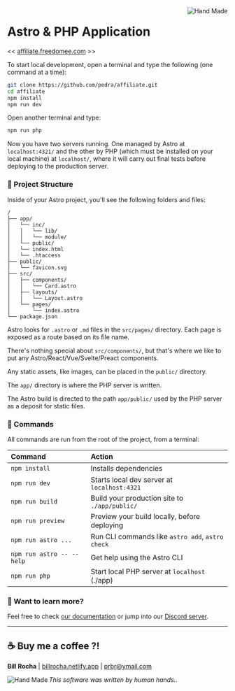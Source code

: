 <img align="right" src="https://billrocha.netlify.app/Handmade.png" alt="Hand Made">

# Astro & PHP Application
<< [affiliate.freedomee.com](https://affiliate.freedomee.com) >>

To start local development, open a terminal and type the following (one command at a time):

```sh
git clone https://github.com/pedra/affiliate.git
cd affiliate
npm install
npm run dev
```

Open another terminal and type:

```sh
npm run php
```

Now you have two servers running. One managed by Astro at ```localhost:4321/``` and the other by PHP (which must be installed on your local machine) at ```localhost/```, where it will carry out final tests before deploying to the production server.

### 🚀 Project Structure

Inside of your Astro project, you'll see the following folders and files:

```text
/
├── app/
│   └── inc/
│   │   └── lib/
│   │   └── module/
│   └── public/
│   └── index.html
│   └── .htaccess
├── public/
│   └── favicon.svg
├── src/
│   ├── components/
│   │   └── Card.astro
│   ├── layouts/
│   │   └── Layout.astro
│   └── pages/
│       └── index.astro
└── package.json
```

Astro looks for `.astro` or `.md` files in the `src/pages/` directory. Each page is exposed as a route based on its file name.

There's nothing special about `src/components/`, but that's where we like to put any Astro/React/Vue/Svelte/Preact components.

Any static assets, like images, can be placed in the `public/` directory.

The ```app/``` directory is where the PHP server is written.

The Astro build is directed to the path ```app/public/``` used by the PHP server as a deposit for static files.

### 🧞 Commands

All commands are run from the root of the project, from a terminal:

| Command                   | Action                                           |
| :------------------------ | :----------------------------------------------- |
| `npm install`             | Installs dependencies                            |
| `npm run dev`             | Starts local dev server at `localhost:4321`      |
| `npm run build`           | Build your production site to `./app/public/`    |
| `npm run preview`         | Preview your build locally, before deploying     |
| `npm run astro ...`       | Run CLI commands like `astro add`, `astro check` |
| `npm run astro -- --help` | Get help using the Astro CLI                     |
| `npm run php` 			| Start local PHP server at `localhost` (./app)    |

### 👀 Want to learn more?

Feel free to check [our documentation](https://docs.astro.build) or jump into our [Discord server](https://astro.build/chat).

---

## ☕ Buy me a coffee ?!
**Bill Rocha** | [billrocha.netlify.app](https://billrocha.netlify.app) | prbr@ymail.com

_This software was written by human hands.._ <img align="left" src="https://billrocha.netlify.app/handmade_32.png" alt="Hand Made">